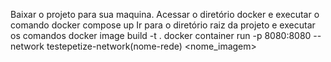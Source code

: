Baixar o projeto para sua maquina.
Acessar o diretório docker e executar o comando docker compose up
Ir para o diretório raiz da projeto e executar os comandos
docker image build -t <nome> .
docker container run -p 8080:8080 --network testepetize-network(nome-rede) <nome_imagem> 
